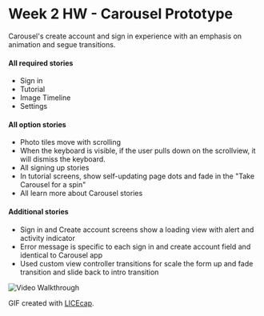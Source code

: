 Week 2 HW - Carousel Prototype
============================================

Carousel's create account and sign in experience with an emphasis on animation and segue transitions.

#### All required stories ####
* Sign in 
* Tutorial
* Image Timeline
* Settings

#### All option stories ####
* Photo tiles move with scrolling
* When the keyboard is visible, if the user pulls down on the scrollview, it will dismiss the keyboard.
* All signing up stories
* In tutorial screens, show self-updating page dots and fade in the "Take Carousel for a spin"
* All learn more about Carousel stories

#### Additional stories ####
* Sign in and Create account screens show a loading view with alert and activity indicator
* Error message is specific to each sign in and create account field and identical to Carousel app
* Used custom view controller transitions for scale the form up and fade transition and slide back to intro transition



![Video Walkthrough](Walkthrough.gif)


GIF created with [LICEcap](http://licecap.en.softonic.com/ "Download LICEcap").
